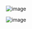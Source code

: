 ![image](https://github.com/user-attachments/assets/f02c9dbb-9202-4510-a55b-2053ec8b943d)

![image](https://github.com/user-attachments/assets/b49457c6-1568-4856-88e6-6317370e19d9)
